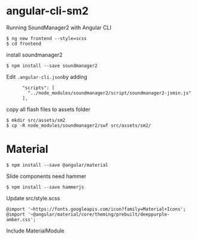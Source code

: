# angular-cli-sm2
Running SoundManager2 with Angular CLI

```
$ ng new frontend --style=scss
$ cd frontend
```

install soundmanager2
```
$ npm install --save soundmanager2
```


Edit `.angular-cli.json`by adding
```
      "scripts": [
        "../node_modules/soundmanager2/script/soundmanager2-jsmin.js"
      ],
```

copy all flash files to assets folder
```
$ mkdir src/assets/sm2
$ cp -R node_modules/soundmanager2/swf src/assets/sm2/
```

# Material

```
$ npm install --save @angular/material
```

Slide components need hammer
```
$ npm install --save hammerjs
```

Update src/style.scss

```
@import '~https://fonts.googleapis.com/icon?family=Material+Icons';
@import '~@angular/material/core/theming/prebuilt/deeppurple-amber.css';
```

Include MaterialModule
